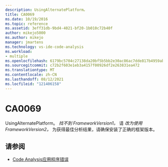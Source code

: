```yaml
---
description: UsingAlternatePlatform。
title: CA0069
ms.date: 10/19/2016
ms.topic: reference
ms.assetid: 3eff31db-9bd4-4021-bf20-1b010c72b40f
author: mikejo5000
ms.author: mikejo
manager: jmartens
ms.technology: vs-ide-code-analysis
ms.workload:
- multiple
ms.openlocfilehash: 6179bc5704c27138da20bf5b5bb2e30ac86ac7dde817b4959abe92d596fad92e
ms.sourcegitcommit: c72b2f603e1eb3a4157f00926df2e263831ea472
ms.translationtype: MT
ms.contentlocale: zh-CN
ms.lasthandoff: 08/12/2021
ms.locfileid: "121406158"
---
```

# <a name="ca0069"></a>CA0069

UsingAlternatePlatform。 *找不到 FrameworkVersion1。* 请 *改为使用 FrameworkVersion2。* 为获得最佳分析结果，请确保安装了正确的框架版本。

## <a name="see-also"></a>请参阅

- [Code Analysis应用程序错误](../code-quality/code-analysis-application-errors.md)
